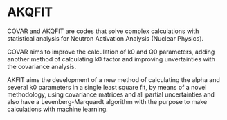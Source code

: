 # AKQFIT
COVAR and AKQFIT are codes that solve complex calculations with statistical analysis for Neutron Activation Analysis (Nuclear Physics).

COVAR aims to improve the calculation of k0 and Q0 parameters, adding another method of calculating k0 factor and improving unvertainties with the covariance analysis.

AKFIT aims the development of a new method of calculating the alpha and several k0 parameters in a single least square fit, by means of a novel methodology, using covariance matrices and all partial uncertainties and also have a Levenberg-Marquardt algorithm with the purpose to make calculations with machine learning.
